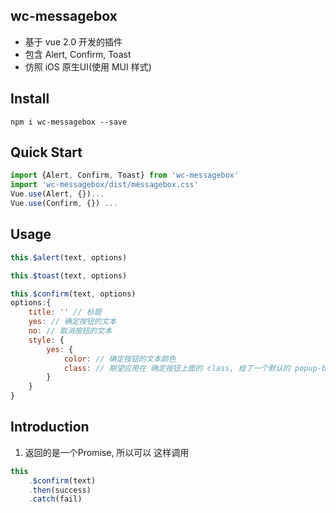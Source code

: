 ## wc-messagebox
* 基于 vue 2.0 开发的插件
* 包含 Alert, Confirm, Toast
* 仿照 iOS 原生UI(使用 MUI 样式)

## Install
```shell
npm i wc-messagebox --save
```

## Quick Start
```javascript
import {Alert, Confirm, Toast} from 'wc-messagebox'
import 'wc-messagebox/dist/messagebox.css'
Vue.use(Alert, {})...
Vue.use(Confirm, {}) ...
```

## Usage
```javascript
this.$alert(text, options)

this.$toast(text, options)

this.$confirm(text, options)
options:{
	title: '' // 标题
	yes: // 确定按钮的文本
	no: // 取消按钮的文本
	style: {
		yes: {
			color: // 确定按钮的文本颜色
			class: // 期望应用在 确定按钮上面的 class, 给了一个默认的 popup-button-delete
		}
	}
}

```

## Introduction
1. 返回的是一个Promise, 所以可以 这样调用
```javascript
this
	.$confirm(text)
	.then(success)
	.catch(fail)
```